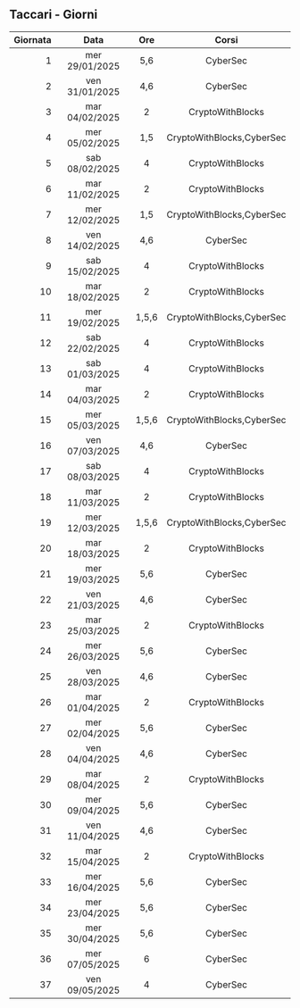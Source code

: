 ## Taccari - Giorni

|Giornata| Data | Ore | Corsi |
|--:|:-:|:-:|:-:|
|1|mer 29/01/2025|5,6|CyberSec|
|2|ven 31/01/2025|4,6|CyberSec|
|3|mar 04/02/2025|2|CryptoWithBlocks|
|4|mer 05/02/2025|1,5|CryptoWithBlocks,CyberSec|
|5|sab 08/02/2025|4|CryptoWithBlocks|
|6|mar 11/02/2025|2|CryptoWithBlocks|
|7|mer 12/02/2025|1,5|CryptoWithBlocks,CyberSec|
|8|ven 14/02/2025|4,6|CyberSec|
|9|sab 15/02/2025|4|CryptoWithBlocks|
|10|mar 18/02/2025|2|CryptoWithBlocks|
|11|mer 19/02/2025|1,5,6|CryptoWithBlocks,CyberSec|
|12|sab 22/02/2025|4|CryptoWithBlocks|
|13|sab 01/03/2025|4|CryptoWithBlocks|
|14|mar 04/03/2025|2|CryptoWithBlocks|
|15|mer 05/03/2025|1,5,6|CryptoWithBlocks,CyberSec|
|16|ven 07/03/2025|4,6|CyberSec|
|17|sab 08/03/2025|4|CryptoWithBlocks|
|18|mar 11/03/2025|2|CryptoWithBlocks|
|19|mer 12/03/2025|1,5,6|CryptoWithBlocks,CyberSec|
|20|mar 18/03/2025|2|CryptoWithBlocks|
|21|mer 19/03/2025|5,6|CyberSec|
|22|ven 21/03/2025|4,6|CyberSec|
|23|mar 25/03/2025|2|CryptoWithBlocks|
|24|mer 26/03/2025|5,6|CyberSec|
|25|ven 28/03/2025|4,6|CyberSec|
|26|mar 01/04/2025|2|CryptoWithBlocks|
|27|mer 02/04/2025|5,6|CyberSec|
|28|ven 04/04/2025|4,6|CyberSec|
|29|mar 08/04/2025|2|CryptoWithBlocks|
|30|mer 09/04/2025|5,6|CyberSec|
|31|ven 11/04/2025|4,6|CyberSec|
|32|mar 15/04/2025|2|CryptoWithBlocks|
|33|mer 16/04/2025|5,6|CyberSec|
|34|mer 23/04/2025|5,6|CyberSec|
|35|mer 30/04/2025|5,6|CyberSec|
|36|mer 07/05/2025|6|CyberSec|
|37|ven 09/05/2025|4|CyberSec|


